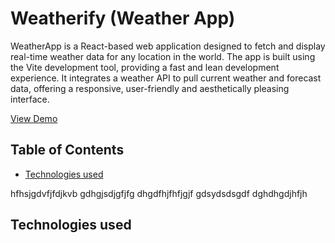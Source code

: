# Weatherify (Weather App)

WeatherApp is a React-based web application designed to fetch and display real-time weather data for any location in the world. The app is built using the Vite development tool, providing a fast and lean development experience. It integrates a weather API to pull current weather and forecast data, offering a responsive, user-friendly and aesthetically pleasing interface.

 <a href="https://www.youtube.com/watch?v=r4bw6uGxC4Y">View Demo</a>

 ## Table of Contents

 - <a href="https://github.com/francesschisom/weatherify_weatherapp/blob/main/README.md#technologies-used">Technologies used</a>

 hfhsjgdvfjfdjkvb
 gdhgjsdjgfjfg
 dhgdfhjfhfjgjf
 gdsydsdsgdf
 dghdhgdjhfjh

 ## Technologies used
